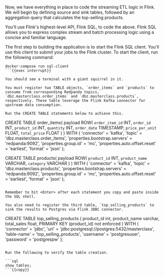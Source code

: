 
Now, we have everything in place to code the streaming ETL logic in Flink. We will begin by defining source and sink tables, followed by an aggregation query that calculates the top-selling products. 

You'll use Flink's highest-level API, Flink SQL, to code the above. Flink SQL allows you to express complex stream and batch processing logic using a concise and familiar language.

The first step to building the application is to start the Flink SQL client. You'll use this client to submit your jobs to the Flink cluster.
To start the client, run the following command:

```
docker-compose run sql-client
```{{exec interrupt}}

You should see a terminal with a giant squirrel in it.

You must register two TABLE objects, `order_items` and `products` to consume from corresponding Redpanda topics, `dbz.masterclass.order_items` and `dbz.masterclass.products`, respectively. These table leverage the Flink Kafka connector for upstream data consumption. 

Run the CREATE TABLE statements below to achieve this.

```
CREATE TABLE order_items(
    payload ROW(
        `order_item_id` INT,
        `order_id` INT,
        `product_id` INT,
        `quantity` INT,
        `order_date` TIMESTAMP,
        `price_per_unit` FLOAT,
        `total_price` FLOAT
    )
) WITH (
    'connector' = 'kafka',
    'topic' = 'dbz.masterclass.order_items',
    'properties.bootstrap.servers' = 'redpanda:9092',
    'properties.group.id' = 'mc',
    'properties.auto.offset.reset' = 'earliest',
    'format' = 'json'
);

CREATE TABLE products(
    payload ROW(
        `product_id` INT,
        `product_name` VARCHAR,
        `category` VARCHAR
    )
) WITH (
    'connector' = 'kafka',
    'topic' = 'dbz.masterclass.products',
    'properties.bootstrap.servers' = 'redpanda:9092',
    'properties.group.id' = 'mc',
    'properties.auto.offset.reset' = 'earliest',
    'format' = 'json'
);

```{{copy}}

Remember to hit <Enter> after each statement you copy and paste inside the SQL shell.

You also need to register the third table, `top_selling_products` to sink the results to Postgres via Flink JDBC connector.

```
CREATE TABLE top_selling_products (
    product_id int,
    product_name varchar,
    total_sales float,
    PRIMARY KEY (product_id) not enforced
) WITH (
    'connector' = 'jdbc',
    'url' = 'jdbc:postgresql://postgres:5432/masterclass',
    'table-name' = 'top_selling_products',
    'username' = 'postgresuser',
    'password' = 'postgrespw'
);
```{{copy}}

Run the following to verify the table creation.

```sql
show tables;
```{{copy}}